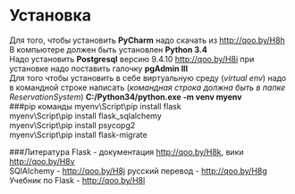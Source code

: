 # Установка
Для того, чтобы установить **PyCharm** надо скачать из http://qoo.by/H8h <br/>
В компьютере должен быть установлен **Python 3.4** <br/>
Надо  установить **Postgresql** версию 9.4.10 http://qoo.by/H8i при установке надо поставить галочку **pgAdmin III** <br/>
Для того чтобы установить в себе виртуальную среду (*virtual env*) надо в командной строке написать (*командная строка должна быть в папке ReservationSystem*) **С:/Python34/python.exe -m venv myenv** <br/>
###pip команды
myenv\Script\pip install flask <br/> 
myenv\Script\pip install flask_sqlalchemy <br/> 
myenv\Script\pip install psycopg2 <br/>
myenv\Script\pip install flask-migrate <br/>

###Литература
Flask - документация http://qoo.by/H8k, вики http://qoo.by/H8v <br/>
SQlAlchemy - http://qoo.by/H8j русский перевод - http://qoo.by/H8g <br/>
Учебник по Flask - http://qoo.by/H8l<br/>

